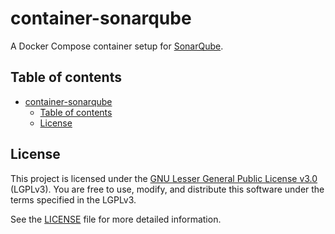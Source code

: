 # container-sonarqube

A Docker Compose container setup for [SonarQube](https://www.sonarsource.com/products/sonarqube/).

## Table of contents

- [container-sonarqube](#container-sonarqube)
  - [Table of contents](#table-of-contents)
  - [License](#license)

## License

This project is licensed under the [GNU Lesser General Public License v3.0](https://www.gnu.org/licenses/lgpl-3.0.html) (LGPLv3). You are free to use, modify, and distribute this software under the terms specified in the LGPLv3.

See the [LICENSE](./LICENSE) file for more detailed information.